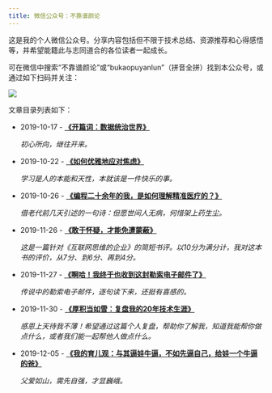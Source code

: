 ```yaml
---
title: 微信公众号：不靠谱颜论
---
```


这是我的个人微信公众号。分享内容包括但不限于技术总结、资源推荐和心得感悟等，并希望能籍此与志同道合的各位读者一起成长。

可在微信中搜索“不靠谱颜论”或“bukaopuyanlun”（拼音全拼）找到本公众号，或通过如下扫码并关注：

![](/images/bukaopuyanlun-qrcode.jpg)

文章目录列表如下：

* 2019-10-17 - **[《开篇词：数据统治世界》](https://mp.weixin.qq.com/s/Oq-JjT4LCE-ilT0ZACqXJg)**

    *初心所向，继往开来。*

* 2019-10-22 - **[《如何优雅地应对焦虑》](https://mp.weixin.qq.com/s/JSWJKz78eNA1RvKXRH5D3A)**

    *学习是人的本能和天性，本就该是一件快乐的事。*

* 2019-10-26 - **[《编程二十余年的我，是如何理解精准医疗的？》](https://mp.weixin.qq.com/s/MjKImrH2aaDHJfd7hHZkdA)**

    *借老代前几天引述的一句诗：但愿世间人无病，何惜架上药生尘。*

* 2019-11-26 - **[《敢于怀疑，才能免遭蒙蔽》](https://mp.weixin.qq.com/s/lgzVm76hQzmgBP8h81wnew)**

    *这是一篇针对《互联网思维的企业》的简短书评。以10分为满分计，我对这本书的评价，从7分、到6分、再到4分。*

* 2019-11-27 - **[《啊哈！我终于也收到这封勒索电子邮件了》](https://mp.weixin.qq.com/s/PABhpICPHli_p3zrfMxGSA)**

    *传说中的勒索电子邮件，逐句读下来，还挺有喜感的。*

* 2019-11-30 - **[《厚积当如雪：复盘我的20年技术生涯》](https://mp.weixin.qq.com/s/jKB6nOuVZlnu6giYc7N1Qg)**

    *感恩上天待我不薄！希望通过这篇个人复盘，帮助你了解我，知道我能帮你做点什么，或者我们能一起帮他人做点什么。*

* 2019-12-05 - **[《我的育儿观：与其逼娃牛逼，不如先逼自己，给娃一个牛逼的爸》](https://mp.weixin.qq.com/s/pw0fK4c_5f03h0QO25q7aA)**

    *父爱如山，需先自强，才显巍峨。*
